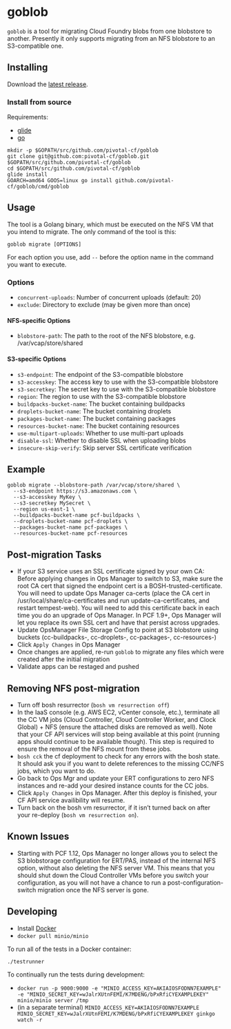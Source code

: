 # goblob

`goblob` is a tool for migrating Cloud Foundry blobs from one blobstore to
another. Presently it only supports migrating from an NFS blobstore to an
S3-compatible one.

## Installing

Download the [latest release](https://github.com/pivotal-cf/goblob/releases/latest).

### Install from source

Requirements:

* [glide](https://github.com/masterminds/glide)
* [go](https://golang.org)

```
mkdir -p $GOPATH/src/github.com/pivotal-cf/goblob
git clone git@github.com:pivotal-cf/goblob.git $GOPATH/src/github.com/pivotal-cf/goblob
cd $GOPATH/src/github.com/pivotal-cf/goblob
glide install
GOARCH=amd64 GOOS=linux go install github.com/pivotal-cf/goblob/cmd/goblob
```

## Usage

The tool is a Golang binary, which must be executed on the NFS VM that you intend to migrate. The only command of the tool is this:

`goblob migrate [OPTIONS]`

For each option you use, add `--` before the option name in the command you want to execute.

### Options

* `concurrent-uploads`: Number of concurrent uploads (default: 20)
* `exclude`: Directory to exclude (may be given more than once)

#### NFS-specific Options

* `blobstore-path`: The path to the root of the NFS blobstore, e.g. /var/vcap/store/shared

#### S3-specific Options

* `s3-endpoint`: The endpoint of the S3-compatible blobstore
* `s3-accesskey`: The access key to use with the S3-compatible blobstore
* `s3-secretkey`: The secret key to use with the S3-compatible blobstore
* `region`: The region to use with the S3-compatible blobstore
* `buildpacks-bucket-name`: The bucket containing buildpacks
* `droplets-bucket-name`: The bucket containing droplets
* `packages-bucket-name`: The bucket containing packages
* `resources-bucket-name`: The bucket containing resources
* `use-multipart-uploads`: Whether to use multi-part uploads
* `disable-ssl`: Whether to disable SSL when uploading blobs
* `insecure-skip-verify`: Skip server SSL certificate verification

## Example
```
goblob migrate --blobstore-path /var/vcap/store/shared \
  --s3-endpoint https://s3.amazonaws.com \
  --s3-accesskey MyKey \
  --s3-secretkey MySecret \
  --region us-east-1 \
  --buildpacks-bucket-name pcf-buildpacks \
  --droplets-bucket-name pcf-droplets \
  --packages-bucket-name pcf-packages \
  --resources-bucket-name pcf-resources
```

## Post-migration Tasks

- If your S3 service uses an SSL certificate signed by your own CA: Before applying changes in Ops Manager to switch to S3, make sure the root CA cert that signed the endpoint cert is a BOSH-trusted-certificate. You will need to update Ops Manager ca-certs (place the CA cert in /usr/local/share/ca-certificates and run update-ca-certificates, and restart tempest-web). You will need to add this certificate back in each time you do an upgrade of Ops Manager. In PCF 1.9+, Ops Manager will let you replace its own SSL cert and have that persist across upgrades.
- Update OpsManager File Storage Config to point at S3 blobstore using buckets (cc-buildpacks-<uniqueid>, cc-droplets-<uniqueid>, cc-packages-<uniqueid>, cc-resources-<uniqueid>)
- Click `Apply Changes` in Ops Manager
- Once changes are applied, re-run `goblob` to migrate any files which were created after the initial migration
- Validate apps can be restaged and pushed

## Removing NFS post-migration

- Turn off bosh resurrector (`bosh vm resurrection off`)
- In the IaaS console (e.g. AWS EC2, vCenter console, etc.), terminate all the CC VM jobs (Cloud Controller, Cloud Controller Worker, and Clock Global) + NFS (ensure the attached disks are removed as well). Note that your CF API services will stop being available at this point (running apps should continue to be available though). This step is required to ensure the removal of the NFS mount from these jobs.
- `bosh cck` the cf deployment to check for any errors with the bosh state. It should ask you if you want to delete references to the missing CC/NFS jobs, which you want to do.
- Go back to Ops Mgr and update your ERT configurations to zero NFS instances and re-add your desired instance counts for the CC jobs.
- Click `Apply Changes` in Ops Manager. After this deploy is finished, your CF API service availibility will resume.
- Turn back on the bosh vm resurrector, if it isn’t turned back on after your re-deploy (`bosh vm resurrection on`).

## Known Issues
- Starting with PCF 1.12, Ops Manager no longer allows you to select the S3 blobstorage configuration for ERT/PAS, instead of the internal NFS option, without also deleting the NFS server VM. This means that you should shut down the Cloud Controller VMs before you switch your configuration, as you will not have a chance to run a post-configuration-switch migration once the NFS server is gone.

## Developing

* Install [Docker](https://www.docker.com/products/docker)
* `docker pull minio/minio`

To run all of the tests in a Docker container:

`./testrunner`

To continually run the tests during development:

* `docker run -p 9000:9000 -e "MINIO_ACCESS_KEY=AKIAIOSFODNN7EXAMPLE" -e "MINIO_SECRET_KEY=wJalrXUtnFEMI/K7MDENG/bPxRfiCYEXAMPLEKEY" minio/minio server /tmp`
* (in a separate terminal) `MINIO_ACCESS_KEY=AKIAIOSFODNN7EXAMPLE MINIO_SECRET_KEY=wJalrXUtnFEMI/K7MDENG/bPxRfiCYEXAMPLEKEY ginkgo watch -r`
